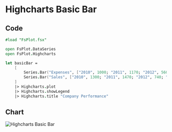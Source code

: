 Highcharts Basic Bar
====================

Code
----

```fsharp
#load "FsPlot.fsx"

open FsPlot.DataSeries
open FsPlot.Highcharts

let basicBar =
    [
        Series.Bar("Expenses", ["2010", 1000; "2011", 1170; "2012", 560; "2013", 1030])
        Series.Bar("Sales", ["2010", 1300; "2011", 1470; "2012", 740; "2013", 1330])
    ]
    |> Highcharts.plot
    |> Highcharts.showLegend
    |> Highcharts.title "Company Performance"
```
Chart
-----

![Highcharts Basic Bar](https://raw.github.com/TahaHachana/FsPlot/master/screenshots/HighchartsBasicBar.PNG)